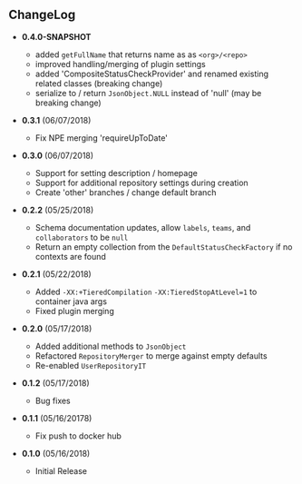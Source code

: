 ## ChangeLog
* **0.4.0-SNAPSHOT**
  - added `getFullName` that returns name as as `<org>/<repo>`
  - improved handling/merging of plugin settings
  - added 'CompositeStatusCheckProvider' and renamed existing related classes (breaking change)
  - serialize to / return `JsonObject.NULL` instead of 'null' (may be breaking change)

* **0.3.1** (06/07/2018)
  - Fix NPE merging 'requireUpToDate'

* **0.3.0** (06/07/2018)
  - Support for setting description / homepage
  - Support for additional repository settings during creation
  - Create 'other' branches / change default branch

* **0.2.2** (05/25/2018)
  - Schema documentation updates, allow `labels`, `teams`, and `collaborators` to be `null`
  - Return an empty collection from the `DefaultStatusCheckFactory` if no contexts are found

* **0.2.1** (05/22/2018)
  - Added `-XX:+TieredCompilation` `-XX:TieredStopAtLevel=1` to container java args
  - Fixed plugin merging 

* **0.2.0** (05/17/2018)
  - Added additional methods to `JsonObject`
  - Refactored `RepositoryMerger` to merge against empty defaults
  - Re-enabled `UserRepositoryIT` 

* **0.1.2** (05/17/2018)
  - Bug fixes

* **0.1.1** (05/16/20178)
  - Fix push to docker hub
  
* **0.1.0** (05/16/2018)
  - Initial Release

